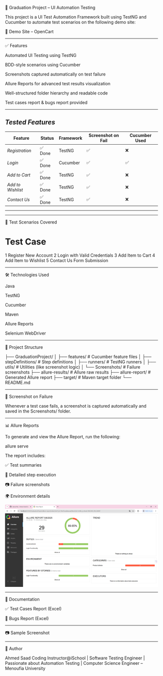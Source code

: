 🧪 Graduation Project – UI Automation Testing

This project is a UI Test Automation Framework built using TestNG and Cucumber to automate test scenarios on the following demo site:

🔗 Demo Site – OpenCart


---

✅ Features

Automated UI Testing using TestNG

BDD-style scenarios using Cucumber

Screenshots captured automatically on test failure

Allure Reports for advanced test results visualization

Well-structured folder hierarchy and readable code

Test cases report & bugs report provided


---

## *Tested Features*

| Feature             | Status  | Framework  | Screenshot on Fail | Cucumber Used |
|---------------------|---------|------------|---------------------|----------------|
| *Registration*     | ✅ Done | TestNG      | ✅                   | ❌              |
| *Login*            | ✅ Done | Cucumber    | ✅                   | ✅              |
| *Add to Cart*      | ✅ Done | TestNG      | ✅                   | ❌              |
| *Add to Wishlist*  | ✅ Done | TestNG      | ✅                   | ❌              |
| *Contact Us*       | ✅ Done | TestNG      | ✅                   | ❌              |

---


---

🧪 Test Scenarios Covered

#	Test Case

1	Register New Account
2	Login with Valid Credentials
3	Add Item to Cart
4	Add Item to Wishlist
5	Contact Us Form Submission



---

🛠 Technologies Used

Java

TestNG

Cucumber

Maven

Allure Reports

Selenium WebDriver



---

🧾 Project Structure

├── GraduationProject/
│   ├── features/               # Cucumber feature files
│   ├── stepDefinitions/        # Step definitions
│   ├── runners/                # TestNG runners
│   ├── utils/                  # Utilities (like screenshot logic)
│   └── Screenshots/           # Failure screenshots
├── allure-results/             # Allure raw results
├── allure-report/              # Generated Allure report
├── target/                     # Maven target folder
└── README.md


---

📸 Screenshot on Failure

Whenever a test case fails, a screenshot is captured automatically and saved in the Screenshots/ folder.


---

📊 Allure Reports

To generate and view the Allure Report, run the following:

allure serve

The report includes:

✅ Test summaries

🧩 Detailed step execution

📷 Failure screenshots

🌍 Environment details

![Allure Dashboard](allure-report/Capture.png)

---

📁 Documentation

✅ Test Cases Report (Excel)

🐞 Bugs Report (Excel)



---

📷 Sample Screenshot




---

🧠 Author

Ahmed Saad
Coding Instructor@iSchool  | Software Testing Engineer | Passionate about Automation Testing | Computer Science Engineer – Menoufia University
